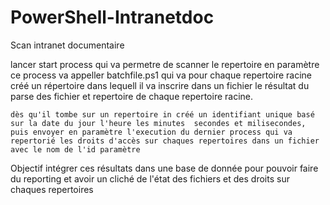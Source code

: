 # PowerShell-Intranetdoc
Scan intranet documentaire

lancer start process qui va permetre de scanner le repertoire en paramètre
  ce process va appeller batchfile.ps1 qui va pour chaque repertoire racine créé un répertoire dans lequell il va inscrire dans un fichier le résultat du parse des fichier et repertoire de chaque repertoire racine.

    dès qu'il tombe sur un repertoire in créé un identifiant unique basé sur la date du jour l'heure les minutes  secondes et milisecondes, puis envoyer en paramètre l'execution du dernier process qui va repertorié les droits d'accès sur chaques repertoires dans un fichier avec le nom de l'id paramètre 

Objectif intégrer ces résultats dans une base de donnée pour pouvoir faire du reporting et avoir un cliché de l'état des fichiers et des droits sur chaques repertoires
